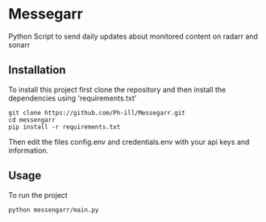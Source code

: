 # Messegarr

Python Script to send daily updates about monitored content on radarr and sonarr

## Installation

To install this project first clone the repository and then install the dependencies using 'requirements.txt' 
```
git clone https://github.com/Ph-ill/Messegarr.git
cd messengarr
pip install -r requirements.txt
```
Then edit the files config.env and credentials.env with your api keys and information.


## Usage
To run the project
```
python messengarr/main.py
```
